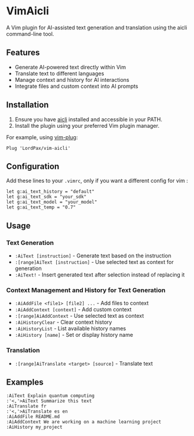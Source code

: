 # VimAicli

A Vim plugin for AI-assisted text generation and translation using the aicli command-line tool.

## Features

- Generate AI-powered text directly within Vim
- Translate text to different languages
- Manage context and history for AI interactions
- Integrate files and custom context into AI prompts

## Installation

1. Ensure you have [aicli](https://github.com/LordPax/aicli) installed and accessible in your PATH.
2. Install the plugin using your preferred Vim plugin manager.

For example, using [vim-plug](https://github.com/junegunn/vim-plug):

```viml
Plug 'LordPax/vim-aicli'
```

## Configuration

Add these lines to your `.vimrc`, only if you want a different config for vim :

```viml
let g:ai_text_history = "default"
let g:ai_text_sdk = "your_sdk"
let g:ai_text_model = "your_model"
let g:ai_text_temp = "0.7"
```

## Usage

### Text Generation

- `:AiText [instruction]` - Generate text based on the instruction
- `:[range]AiText [instruction]` - Use selected text as context for generation
- `:AiText!` - Insert generated text after selection instead of replacing it

### Context Management and History for Text Generation

- `:AiAddFile <file1> [file2] ...` - Add files to context
- `:AiAddContext [context]` - Add custom context
- `:[range]AiAddContext` - Use selected text as context
- `:AiHistoryClear` - Clear context history
- `:AiHistoryList` - List available history names
- `:AiHistory [name]` - Set or display history name

### Translation

- `:[range]AiTranslate <target> [source]` - Translate text

## Examples

```
:AiText Explain quantum computing
:'<,'>AiText Summarize this text
:AiTranslate fr
:'<,'>AiTranslate es en
:AiAddFile README.md
:AiAddContext We are working on a machine learning project
:AiHistory my_project
```
